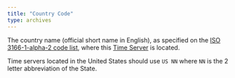 ```yaml
---
title: "Country Code"
type: archives
---
```


The country name (official short name in English), as specified on the [ISO 3166-1-alpha-2 code list](https://en.wikipedia.org/wiki/ISO_3166-1_alpha-2#Officially_assigned_code_elements), where this [Time Server](/support/servers/timeserver) is located.

Time servers located in the United States should use `US NN` where `NN` is the 2 letter abbreviation of the State. 